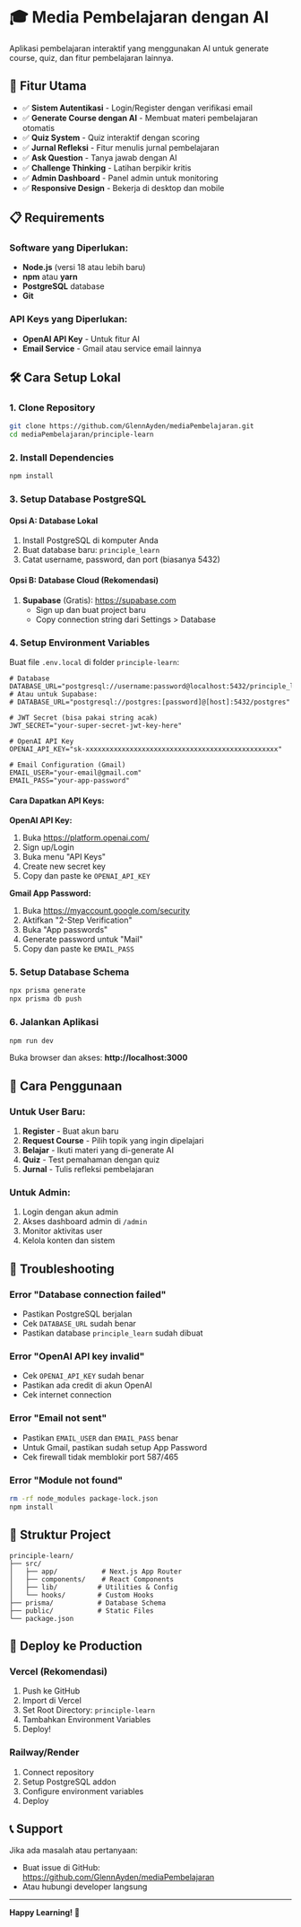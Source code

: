 # 🎓 Media Pembelajaran dengan AI

Aplikasi pembelajaran interaktif yang menggunakan AI untuk generate course, quiz, dan fitur pembelajaran lainnya.

## 🚀 Fitur Utama

- ✅ **Sistem Autentikasi** - Login/Register dengan verifikasi email
- ✅ **Generate Course dengan AI** - Membuat materi pembelajaran otomatis
- ✅ **Quiz System** - Quiz interaktif dengan scoring
- ✅ **Jurnal Refleksi** - Fitur menulis jurnal pembelajaran
- ✅ **Ask Question** - Tanya jawab dengan AI
- ✅ **Challenge Thinking** - Latihan berpikir kritis
- ✅ **Admin Dashboard** - Panel admin untuk monitoring
- ✅ **Responsive Design** - Bekerja di desktop dan mobile

## 📋 Requirements

### Software yang Diperlukan:
- **Node.js** (versi 18 atau lebih baru)
- **npm** atau **yarn**
- **PostgreSQL** database
- **Git**

### API Keys yang Diperlukan:
- **OpenAI API Key** - Untuk fitur AI
- **Email Service** - Gmail atau service email lainnya

## 🛠️ Cara Setup Lokal

### 1. Clone Repository
```bash
git clone https://github.com/GlennAyden/mediaPembelajaran.git
cd mediaPembelajaran/principle-learn
```

### 2. Install Dependencies
```bash
npm install
```

### 3. Setup Database PostgreSQL

#### Opsi A: Database Lokal
1. Install PostgreSQL di komputer Anda
2. Buat database baru: `principle_learn`
3. Catat username, password, dan port (biasanya 5432)

#### Opsi B: Database Cloud (Rekomendasi)
1. **Supabase** (Gratis): https://supabase.com
   - Sign up dan buat project baru
   - Copy connection string dari Settings > Database

### 4. Setup Environment Variables

Buat file `.env.local` di folder `principle-learn`:

```env
# Database
DATABASE_URL="postgresql://username:password@localhost:5432/principle_learn"
# Atau untuk Supabase:
# DATABASE_URL="postgresql://postgres:[password]@[host]:5432/postgres"

# JWT Secret (bisa pakai string acak)
JWT_SECRET="your-super-secret-jwt-key-here"

# OpenAI API Key
OPENAI_API_KEY="sk-xxxxxxxxxxxxxxxxxxxxxxxxxxxxxxxxxxxxxxxxxxxxxxxx"

# Email Configuration (Gmail)
EMAIL_USER="your-email@gmail.com"
EMAIL_PASS="your-app-password"
```

#### Cara Dapatkan API Keys:

**OpenAI API Key:**
1. Buka https://platform.openai.com/
2. Sign up/Login
3. Buka menu "API Keys"
4. Create new secret key
5. Copy dan paste ke `OPENAI_API_KEY`

**Gmail App Password:**
1. Buka https://myaccount.google.com/security
2. Aktifkan "2-Step Verification"
3. Buka "App passwords"
4. Generate password untuk "Mail"
5. Copy dan paste ke `EMAIL_PASS`

### 5. Setup Database Schema
```bash
npx prisma generate
npx prisma db push
```

### 6. Jalankan Aplikasi
```bash
npm run dev
```

Buka browser dan akses: **http://localhost:3000**

## 👥 Cara Penggunaan

### Untuk User Baru:
1. **Register** - Buat akun baru
2. **Request Course** - Pilih topik yang ingin dipelajari
3. **Belajar** - Ikuti materi yang di-generate AI
4. **Quiz** - Test pemahaman dengan quiz
5. **Jurnal** - Tulis refleksi pembelajaran

### Untuk Admin:
1. Login dengan akun admin
2. Akses dashboard admin di `/admin`
3. Monitor aktivitas user
4. Kelola konten dan sistem

## 🔧 Troubleshooting

### Error "Database connection failed"
- Pastikan PostgreSQL berjalan
- Cek `DATABASE_URL` sudah benar
- Pastikan database `principle_learn` sudah dibuat

### Error "OpenAI API key invalid"
- Cek `OPENAI_API_KEY` sudah benar
- Pastikan ada credit di akun OpenAI
- Cek internet connection

### Error "Email not sent"
- Pastikan `EMAIL_USER` dan `EMAIL_PASS` benar
- Untuk Gmail, pastikan sudah setup App Password
- Cek firewall tidak memblokir port 587/465

### Error "Module not found"
```bash
rm -rf node_modules package-lock.json
npm install
```

## 📁 Struktur Project

```
principle-learn/
├── src/
│   ├── app/           # Next.js App Router
│   ├── components/    # React Components
│   ├── lib/          # Utilities & Config
│   └── hooks/        # Custom Hooks
├── prisma/           # Database Schema
├── public/           # Static Files
└── package.json
```

## 🚀 Deploy ke Production

### Vercel (Rekomendasi)
1. Push ke GitHub
2. Import di Vercel
3. Set Root Directory: `principle-learn`
4. Tambahkan Environment Variables
5. Deploy!

### Railway/Render
1. Connect repository
2. Setup PostgreSQL addon
3. Configure environment variables
4. Deploy

## 📞 Support

Jika ada masalah atau pertanyaan:
- Buat issue di GitHub: https://github.com/GlennAyden/mediaPembelajaran
- Atau hubungi developer langsung

---

**Happy Learning! 🎉**